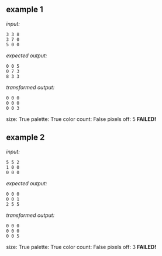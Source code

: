 
## example 1
*input:*
```
3 3 8
3 7 0
5 0 0
```
*expected output:*
```
0 0 5
0 7 3
8 3 3
```
*transformed output:*
```
0 0 0
0 0 0
0 0 3
```
size: True
palette: True
color count: False
pixels off: 5
**FAILED!**

## example 2
*input:*
```
5 5 2
1 0 0
0 0 0
```
*expected output:*
```
0 0 0
0 0 1
2 5 5
```
*transformed output:*
```
0 0 0
0 0 0
0 0 5
```
size: True
palette: True
color count: False
pixels off: 3
**FAILED!**
